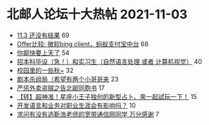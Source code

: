 # 北邮人论坛十大热帖 2021-11-03

- [11.3 还没有结果](https://bbs.byr.cn/article/Talking/6308784) 69
- [Offer比较: 微软bing client，蚂蚁支付宝中台](https://bbs.byr.cn/article/Job/2145898) 68
- [你邮快要上天了](https://bbs.byr.cn/article/Picture/3304060) 54
- [招本科毕设（急！）和实习生（自然语言处理 或者 计算机视觉）](https://bbs.byr.cn/article/AimGraduate/1212305) 40
- [校园里的一些秋~](https://bbs.byr.cn/article/Photo/271273) 32
- [剧本杀组局（希望有两个小哥哥来](https://bbs.byr.cn/article/KillBar/161952) 23
- [严惩外卖盗贼之告北邮同胞书](https://bbs.byr.cn/article/Feeling/3179797) 17
- [【转】超神准！星座小王子独创的新型占卜、來一起試玩一下！](https://bbs.byr.cn/article/Constellations/326533) 15
- [开发语言和业务对职业生涯会有影响吗？](https://bbs.byr.cn/article/WorkLife/1175816) 10
- [求问有没有选靳浩老师的宽带通信网同学 万分感谢](https://bbs.byr.cn/article/StudyShare/202526) 7


